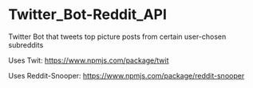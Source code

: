 # Twitter_Bot-Reddit_API

Twitter Bot that tweets top picture posts from certain user-chosen subreddits

Uses Twit: https://www.npmjs.com/package/twit

Uses Reddit-Snooper: https://www.npmjs.com/package/reddit-snooper
